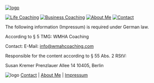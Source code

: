 [![logo](/images/logo.png)](/)

[![Life Coaching](/images/LC_button_2.png)](/life-coaching)   [![Business Coaching](/images/BC_button_2.png)](/business-coaching)   [![About Me](/images/AM_button_2.png)](/about)   [![Contact](/images/C_button_2.png)](/contact)



The following information (Impressum) is required under German law.

According to § 5 TMG:
WMHA Coaching

Contact:
E-Mail: info@wmahcoaching.com

Responsible for the content according to § 55 Abs. 2 RStV:

Susan Kremer
Prenzlauer Allee 14
10405, Berlin



![logo](/images/bottom_logo.png)                                                  [Contact](/contact)  |  [About Me](/about)  |  [Impressum](/privacy-policy)
